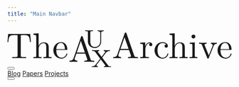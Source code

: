 ```yaml
---
title: "Main Navbar"
---
```

<nav>
    <a href="/">
        <svg viewBox="0 0 300 49.705528" class="logo"> <path d="M 31.340021,15.714946 30.432253,4.8507982 H 0.9077731 L 0,15.714946 H 1.1941841 C 1.8737999,7.9236345 2.6165259,6.3313905 9.8981249,6.3313905 c 0.8495321,0 2.1019611,0 2.6165341,0.11165 1.019406,0.169906 1.019406,0.679616 1.019406,1.820401 V 33.749061 c 0,1.650491 0,2.330101 -5.1165281,2.330101 h -1.932056 v 1.480598 c 1.99031,-0.169936 6.9417981,-0.169936 9.1554111,-0.169936 2.218444,0 7.228199,0 9.218497,0.169936 v -1.4806 h -1.936902 c -5.116542,0 -5.116542,-0.679608 -5.116542,-2.3301 V 8.2634435 c 0,-0.970881 0,-1.650498 0.907776,-1.820401 0.514564,-0.111645 1.820409,-0.111645 2.733024,-0.111645 7.281601,0 8.019481,1.592244 8.703952,9.3835485 z M 59.039246,37.559754 V 36.07916 c -2.504863,0 -3.757323,0 -3.810695,-1.475738 v -9.218501 c 0,-4.150518 0,-5.689362 -1.480601,-7.393257 -0.679628,-0.854377 -2.276715,-1.820399 -5.063145,-1.820399 -4.097113,0 -6.199075,2.902931 -6.99519,4.660224 V 3.9964226 l -7.000056,0.5145676 v 1.5339909 c 3.412645,0 3.810706,0.3398084 3.810706,2.6699214 V 33.860709 c 0,2.218451 -0.567967,2.218451 -3.810706,2.218451 v 1.480594 l 5.4612,-0.169935 5.398092,0.169935 V 36.07916 c -3.184484,0 -3.752452,0 -3.752452,-2.218451 v -8.873857 c 0,-5.000026 3.4709,-7.733056 6.543736,-7.733056 3.009738,0 3.582561,2.616517 3.582561,5.344694 v 11.262219 c 0,2.218451 -0.567973,2.218451 -3.757316,2.218451 v 1.480594 l 5.461213,-0.169935 z m 21.087519,-5.742749 c 0,-0.514566 -0.398056,-0.57282 -0.621353,-0.57282 -0.456309,0 -0.57283,0.286403 -0.631086,0.684481 -1.699037,4.951473 -6.082563,4.951473 -6.538874,4.951473 -2.446621,0 -4.378676,-1.422332 -5.461201,-3.242741 -1.480584,-2.330107 -1.480584,-5.519444 -1.480584,-7.228201 h 13.543764 c 1.019428,0 1.189334,0 1.189334,-1.019427 0,-4.781595 -2.616517,-9.50492 -8.640824,-9.50492 -5.631104,0 -10.072901,5.009752 -10.072901,11.038911 0,6.485489 5.063149,11.150561 10.635999,11.150561 5.922369,0 8.077726,-5.349551 8.077726,-6.262166 m -3.184488,-6.432098 h -11.49038 c 0.286428,-7.223342 4.378681,-8.417522 6.029183,-8.417522 4.951497,0 5.461197,6.543729 5.461197,8.417522 m 0,0" aria-label="The" style="fill:currentColor;fill-opacity:1;fill-rule:nonzero;stroke:none;stroke-width:4.85443" id="path1" /> <path d="m 116.1588,42.398406 v -1.475735 h -0.84954 c -2.90293,0 -3.58739,-0.339811 -4.09711,-1.93692 L 100.74605,8.7234095 c -0.22814,-0.631073 -0.3398,-0.97088 -1.082532,-0.97088 -0.79611,0 -0.91262,0.291265 -1.19419,0.97088 L 88.454707,37.679919 c -0.84952,2.446633 -2.786431,3.184486 -5.402956,3.242751 v 1.475736 l 4.951498,-0.169936 5.572849,0.169936 V 40.92267 c -2.446633,0 -3.640806,-1.252448 -3.640806,-2.504877 0,-0.111662 0.05824,-0.626224 0.111662,-0.679629 l 2.218464,-6.373818 h 11.946672 l 2.56314,7.393244 a 3.3980817,3.3980817 0 0 1 0.11166,0.679631 c 0,1.48545 -2.66993,1.48545 -3.98062,1.48545 v 1.475735 c 1.70391,-0.169936 5.12141,-0.169936 6.9418,-0.169936 z M 103.64899,29.883748 H 92.779978 l 5.40296,-15.699143 z m 0,0" aria-label="A" style="fill:currentColor;fill-opacity:1;fill-rule:nonzero;stroke:none;stroke-width:4.85443" id="path2" /> <path d="M 128.9344,1.1941841 V 0 c -1.36409,0.058253 -2.78642,0.111641 -4.09711,0.111641 -1.35924,0 -2.78642,-0.053407 -4.09226,-0.111641 v 1.1941841 c 3.47088,0 3.47088,1.5339899 3.47088,2.4466177 V 15.242824 c 0,4.665082 -3.58737,7.281605 -7.11168,7.281605 -1.99032,0 -6.20393,-1.019424 -6.20393,-7.106852 V 2.728174 c 0,-1.1359308 0.0582,-1.5339899 2.67477,-1.5339899 h 0.79613 V 0 L 109.30805,0.111641 104.19153,0 v 1.1941841 h 0.8495 c 2.56314,0 2.67478,0.3398058 2.67478,1.5339899 v 12.572902 c 0,4.893233 4.32042,8.475791 9.33017,8.475791 a 8.3495724,8.3495724 0 0 0 8.36413,-8.417533 V 3.6359474 c 0,-0.9126276 0,-2.4466191 3.52429,-2.4466191 m 0,0" aria-label="U" style="fill:currentColor;fill-opacity:1;fill-rule:nonzero;stroke:none;stroke-width:4.85443" id="path3" /> <path d="m 138.76338,49.705526 v -1.194207 h -0.68448 c -2.21845,0 -2.62135,-0.339801 -3.24274,-1.194183 l -8.01946,-10.582594 5.23304,-6.825287 c 1.59225,-2.048556 4.15052,-2.106823 5.11654,-2.106823 v -1.194171 a 82.524842,82.524842 0 0 1 -3.75245,0.116599 l -4.49517,-0.116599 v 1.194171 c 1.53883,0.05824 1.87864,1.02429 1.87864,1.368963 0,0.451447 -0.16993,0.626215 -0.45631,0.907755 l -4.26701,5.631115 -4.89324,-6.427235 c -0.28156,-0.339796 -0.28156,-0.456308 -0.28156,-0.509713 0,-0.456307 0.79612,-0.912617 1.9903,-0.970884 v -1.194172 l -5.17478,0.1166 c -1.59226,0 -4.21361,-0.1166 -4.38353,-0.1166 v 1.194172 h 0.63107 c 2.04371,0 2.61167,0.228166 3.29614,1.140801 l 6.9418,9.271895 -6.20393,8.019487 c -0.67962,0.912627 -1.93206,2.276703 -5.1748,2.276703 v 1.194207 c 1.25245,-0.111662 2.50001,-0.111662 3.75246,-0.111662 1.59225,0 4.32041,0.111662 4.49518,0.111662 v -1.194207 c -1.42235,-0.111662 -1.87866,-0.90777 -1.87866,-1.422335 0,-0.111661 0,-0.456317 0.39806,-0.907764 l 5.34955,-7.000066 5.97091,7.912682 c 0.0582,0.04862 0.22815,0.339801 0.22815,0.451458 0,0.398057 -0.62621,0.907769 -1.9903,0.966025 v 1.194207 l 5.17964,-0.111662 c 1.59226,0 4.20876,0.111662 4.43693,0.111662 m 0,0" aria-label="X" style="fill:currentColor;fill-opacity:1;fill-rule:nonzero;stroke:none;stroke-width:4.85443" id="path4" /> <path d="M 174.68365,37.559754 V 36.07916 h -0.85448 c -2.89799,0 -3.58245,-0.339807 -4.09709,-1.932045 L 159.26603,3.8847717 c -0.22816,-0.631072 -0.33984,-0.9708805 -1.0777,-0.9708805 -0.80095,0 -0.91262,0.2864099 -1.19902,0.9708805 L 146.9844,32.841283 c -0.85925,2.436896 -2.7913,3.184493 -5.40783,3.237877 v 1.480594 l 4.95152,-0.169935 5.56799,0.169935 V 36.07916 c -2.44663,0 -3.64081,-1.247568 -3.64081,-2.500005 0,-0.116617 0.0534,-0.626233 0.11166,-0.679606 l 2.21846,-6.373841 h 11.94667 l 2.56315,7.393257 a 3.3980817,3.3980817 0 0 1 0.11648,0.679608 c 0,1.480587 -2.67477,1.480587 -3.9806,1.480587 v 1.480594 c 1.7039,-0.169935 5.11655,-0.169935 6.94178,-0.169935 z M 162.16896,25.045109 h -10.86415 l 5.40294,-15.6991345 z m 31.72838,-5.917508 c 0,-1.533989 -1.48053,-2.961185 -3.52904,-2.961185 -3.58269,0 -5.29139,3.247586 -5.97105,5.349551 v -5.344703 l -6.71358,0.56797 v 1.48059 c 3.35921,0 3.75727,0.33981 3.75727,2.728176 v 12.912709 c 0,2.218451 -0.51461,2.218451 -3.75727,2.218451 v 1.480594 l 5.51937,-0.169935 c 1.93211,0 4.2088,0 6.14082,0.169935 V 36.07916 h -1.01947 c -3.58728,0 -3.69895,-0.567959 -3.69895,-2.271856 v -7.451502 c 0,-4.781603 2.04849,-9.102005 5.74286,-9.102005 0.28629,0 0.39795,0 0.51446,0.05342 a 2.0388487,2.0388487 0 0 0 -1.13588,1.87864 c 0,1.3641 1.01937,2.106824 2.10194,2.106824 a 2.0582676,2.0582676 0 0 0 2.04852,-2.16506 m 21.45642,12.689407 c 0,-0.514573 -0.50976,-0.514573 -0.6213,-0.514573 -0.4563,0 -0.56799,0.228141 -0.62623,0.514573 -1.42241,4.490315 -4.54863,5.063124 -6.36899,5.063124 -2.56309,0 -6.83013,-2.048541 -6.83013,-9.844718 0,-7.907813 3.98063,-9.951516 6.54374,-9.951516 0.45629,0 3.47087,0.05342 5.17485,1.815538 -1.99035,0.116599 -2.27184,1.597094 -2.27184,2.218463 0,1.252445 0.90773,2.218468 2.21842,2.218468 1.24753,0 2.21856,-0.796131 2.21856,-2.271856 0,-3.301005 -3.64096,-5.179655 -7.39823,-5.179655 -6.0293,0 -10.46625,5.233043 -10.46625,11.208811 0,6.199085 4.7768,10.980658 10.41269,10.980658 6.48076,0 8.01964,-5.805858 8.01964,-6.262174 m 25.91763,5.74761 v -1.480604 c -2.50482,0 -3.75744,0 -3.81064,-1.475741 v -9.218509 c 0,-4.150519 0,-5.689372 -1.48063,-7.393259 -0.67955,-0.854387 -2.27676,-1.820409 -5.06332,-1.820409 -4.097,0 -6.19892,2.902939 -6.99511,4.660234 V 3.9964226 l -6.99991,0.5145676 v 1.5339909 c 3.41265,0 3.8106,0.3398084 3.8106,2.6699214 V 33.860709 c 0,2.218451 -0.56789,2.218451 -3.8106,2.218451 v 1.480594 l 5.46106,-0.169935 5.3982,0.169935 V 36.07916 c -3.18449,0 -3.75249,0 -3.75249,-2.218451 v -8.873857 c 0,-5.000026 3.47081,-7.733056 6.54372,-7.733056 3.00976,0 3.58257,2.616517 3.58257,5.344694 v 11.262219 c 0,2.218451 -0.5681,2.218451 -3.75729,2.218451 v 1.480594 l 5.46117,-0.169935 z m 12.95636,0 v -1.480604 c -3.18941,0 -3.41263,-0.281534 -3.41263,-2.160198 V 16.171267 l -6.77189,0.567969 v 1.480598 c 3.18451,0 3.58246,0.281554 3.58246,2.669922 v 12.970962 c 0,2.218451 -0.50965,2.218451 -3.75236,2.218451 v 1.480596 l 5.34465,-0.169936 c 1.65046,0 3.35911,0.111662 5.00977,0.169936 M 251.55795,8.3751015 a 2.5873969,2.5873969 0 0 0 -2.55822,-2.5582699 c -1.65057,0 -2.62135,1.3106879 -2.62135,2.5582699 0,1.310689 1.1407,2.5631235 2.56311,2.5631235 1.6504,0 2.61646,-1.3640845 2.61646,-2.5631235 m 28.73796,9.8447305 V 16.73924 c -1.13588,0.05824 -2.49989,0.1166 -3.64068,0.1166 l -4.20388,-0.1166 v 1.480592 c 1.82024,0.05824 2.32997,1.135922 2.32997,2.101949 0,0.398075 -0.11131,0.631072 -0.28146,1.140788 L 269.5483,33.80731 264.1454,20.321782 c -0.28653,-0.679623 -0.28653,-0.849515 -0.28653,-0.849515 0,-1.252435 1.87875,-1.252435 2.73299,-1.252435 v -1.480591 l -5.23769,0.1166 c -1.30589,0 -3.23793,-0.05824 -4.71845,-0.1166 v 1.480591 c 3.07271,0 3.24274,0.281551 3.86875,1.762147 l 6.99534,17.184581 c 0.28628,0.679608 0.33984,0.90777 0.97079,0.90777 0.62142,0 0.84952,-0.398052 1.01946,-0.912618 l 6.37381,-15.699142 c 0.39812,-1.140788 1.25235,-3.184472 4.43695,-3.242738 M 300,31.812164 c 0,-0.509717 -0.39804,-0.567971 -0.62141,-0.567971 -0.45623,0 -0.57282,0.286403 -0.63107,0.684481 -1.69893,4.951473 -6.08233,4.951473 -6.53889,4.951473 -2.44658,0 -4.37863,-1.422332 -5.46117,-3.242739 -1.48052,-2.330111 -1.48052,-5.519446 -1.48052,-7.228203 h 13.54367 c 1.01947,0 1.18939,0 1.18939,-1.019427 0,-4.781595 -2.61649,-9.504917 -8.64086,-9.504917 -5.63599,0 -10.07296,5.009749 -10.07296,11.03891 0,6.485487 5.06331,11.150559 10.63616,11.150559 5.92228,0 8.07766,-5.349551 8.07766,-6.262166 m -3.18451,-6.427225 h -11.49031 c 0.28631,-7.223362 4.37874,-8.417538 6.02916,-8.417538 4.95143,0 5.46115,6.543722 5.46115,8.417538 m 0,0" aria-label="Archive" style="fill:currentColor;fill-opacity:1;fill-rule:nonzero;stroke:none;stroke-width:4.85443" id="path5" /> </svg>
    </a>
    <div>
        <button class="hamburger" id="hamburger" aria-label="Toggle menu">
            <svg xmlns="http://www.w3.org/2000/svg" viewBox="0 0 640 640"><!--!Font Awesome Free v7.1.0 by @fontawesome - https://fontawesome.com License - https://fontawesome.com/license/free Copyright 2025 Fonticons, Inc.--><path d="M96 160C96 142.3 110.3 128 128 128L512 128C529.7 128 544 142.3 544 160C544 177.7 529.7 192 512 192L128 192C110.3 192 96 177.7 96 160zM96 320C96 302.3 110.3 288 128 288L512 288C529.7 288 544 302.3 544 320C544 337.7 529.7 352 512 352L128 352C110.3 352 96 337.7 96 320zM544 480C544 497.7 529.7 512 512 512L128 512C110.3 512 96 497.7 96 480C96 462.3 110.3 448 128 448L512 448C529.7 448 544 462.3 544 480z"/></svg>
        </button>
        <div class="nav-links" id="nav-links">
            <a href="/">Blog</a>
            <a href="/">Papers</a>
            <a href="/">Projects</a>
        </div>
        <button id='addClassBtn'><svg xmlns="http://www.w3.org/2000/svg" viewBox="0 0 640 640"><!--!Font Awesome Free v7.1.0 by @fontawesome - https://fontawesome.com License - https://fontawesome.com/license/free Copyright 2025 Fonticons, Inc.--><path d="M320 64C178.6 64 64 178.6 64 320C64 461.4 178.6 576 320 576C388.8 576 451.3 548.8 497.3 504.6C504.6 497.6 506.7 486.7 502.6 477.5C498.5 468.3 488.9 462.6 478.8 463.4C473.9 463.8 469 464 464 464C362.4 464 280 381.6 280 280C280 207.9 321.5 145.4 382.1 115.2C391.2 110.7 396.4 100.9 395.2 90.8C394 80.7 386.6 72.5 376.7 70.3C358.4 66.2 339.4 64 320 64z"/></svg></button>
    </div>
</nav>

<script>
const button = document.getElementById('addClassBtn');
button.addEventListener('click', () => {
    document.body.classList.toggle('latex-dark'); // Adds class to body
});
</script>

<script>
document.addEventListener("DOMContentLoaded", () => {
    const hamburger = document.getElementById('hamburger');
    const navLinks = document.getElementById('nav-links');

    hamburger.addEventListener('click', () => {
        navLinks.classList.toggle('active');
    });
});
</script>
